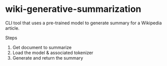 # wiki-generative-summarization

 CLI tool that uses a pre-trained model to generate summary for a Wikipedia article. 

 Steps
 1. Get document to summarize
 2. Load the model & associated tokenizer
 3. Generate and return the summary